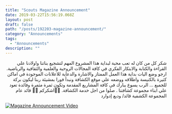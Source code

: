 ```yaml
---
title: "Scouts Magazine Announcement"
date: 2019-03-22T15:56:19.068Z
layout: post
draft: false
path: "/posts/192203-magazine-announcement/"
category: "Announcements"
tags:
  - "Announcements"
description: ""
---
```

<div dir="rtl">
شكر  كل من كان له تعب محبة لبداية هذا المشروع المهم لتشجيع بناتنا واولادنا علي القراءة والكتابة والابتكار الفكري في كافة المجالات الروحية والعلمية والثقافية والرياضية. 
ارجو وضع اليات بداية هذا العمل الممتاز والاشارة والدعاية للاعلانات الموجودة في اماكن كثيرة بالكنيسة واطلاقه ووضعه علي موقع الكشافة ونبدأ فورا بمشيئة ربنا ليكون بركة للجميع ... الرب يسوع يبارك في كافة المشاريع المقدمة وتكون ثمرة مثمرة  وفائدة تعود علي ابناء مجموعة كشافتنا .
 صلوا من اجل خدمة الكشافة.          
🙏🏻اشكركم 🙏🏻
قائد عام المجموعة الكشفية
قائد/ وديع إدوارد
</div>


<a href="http://www.youtube.com/watch?feature=player_embedded&v=v2nnD1QLVWE" target="_blank"><img src="http://img.youtube.com/vi/v2nnD1QLVWE/0.jpg" alt="Magazine Announcement Video"/></a>
